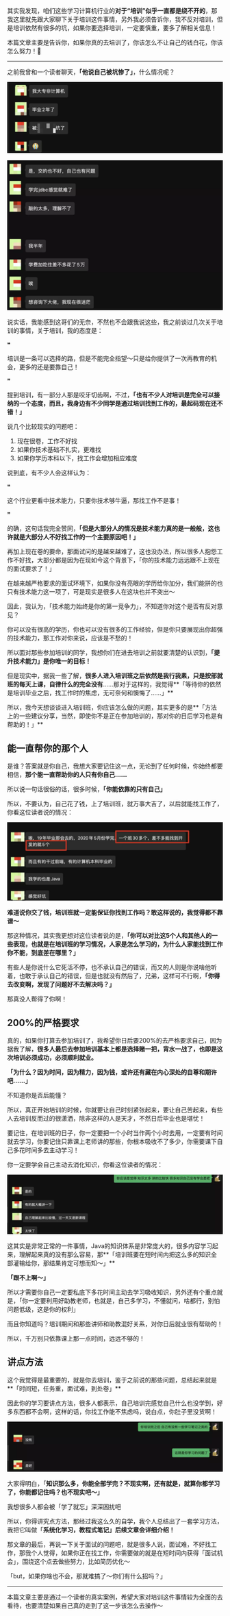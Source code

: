 其实我发现，咱们这些学习计算机行业的**对于“培训”似乎一直都是绕不开的**，那我这里就先跟大家聊下关于培训这件事情，另外我必须告诉你，我不反对培训，但是培训依然有很多的坑，如果你要选择培训，一定要慎重，要多了解相关信息！



本篇文章主要是告诉你，如果你真的去培训了，你该怎么不让自己的钱白花，你该怎么努力！💪



------

之前我曾和一个读者聊天，**「他说自己被坑惨了」**，什么情况呢？



![img](../img/1631697871325-30e10cc4-fb3b-471b-8e11-116689197b1a.png)

![img](../img/1631697882601-0fafa796-2324-4f7c-8a99-941e76713c64.png)

说实话，我能感到这哥们的无奈，不然也不会跟我说这些，我之前谈过几次关于培训的事情，关于培训，我的态度是：



❝

培训是一条可以选择的路，但是不能完全指望～只是给你提供了一次再教育的机会，更多的还是要靠自己！

❞

提到培训，有一部分人那是咬牙切齿啊，不过，**「也有不少人对培训是完全可以接纳的一个态度，而且，我身边有不少同学是通过培训找到工作的，最起码现在还不错！」**



说几个比较现实的问题吧：



1. 现在很卷，工作不好找
2. 如果你技术基础不扎实，更难找
3. 如果你学历本科以下，找工作会增加相应难度



说到底，有不少人会这样认为：



❝

这个行业更看中技术能力，只要你技术够牛逼，那找工作不是事！

❞

的确，这句话我完全赞同，**「但是大部分人的情况是技术能力真的是一般般，这也许就是大部分人不好找工作的一个主要原因吧！」**



再加上现在卷的要命，那面试问的是越来越难了，这也没办法，所以很多人抱怨工作不好找，大部分都是因为在现如今这个背景下，「你的技术能力远远跟不上现在的面试要求了！」



在越来越严格要求的面试环境下，如果你没有亮眼的学历给你加分，我们能拼的也只有技术能力这一项了，可是现实是很多人在这块也并不突出～



因此，我认为，「技术能力始终是你的第一竞争力」，不知道你对这个是否有反对意见？



你可以没有很高的学历，你也可以没有很多的工作经验，但是你只要展现出你超强的技术能力，那工作对你来说，应该是不愁的！



所以面对那些参加培训的同学，我想你们在进去培训之前就要清楚的认识到，**「提升技术能力」是你唯一的目标！**



但是现实中，据我一些了解，**很多人进入培训班之后依然是我行我素，只是按部就班的每天上课，自律什么的完全没有**……那对于这样的，我觉得**「等待你的依然是培训毕业之后，找工作时的焦虑，无可奈何和懊悔了……」**



所以，我今天想谈谈进入培训班，你应该怎么做的问题，其实更多的是**「方法上的一些建议分享，当然，即使你不是正在参加培训的，那对你的日后学习也是有帮助的！」**



## 能一直帮你的那个人



是谁？答案就是你自己，我想大家要记住这一点，无论到了任何时候，你始终都要相信，**那个能一直帮助你的人只有你自己……**



所以说一句话很俗的话，很多时候，**「你能依靠的只有自己」**



所以，不要认为，自己花了钱，上了培训班，就万事大吉了，以后就能找工作了，你看这位读者说的情况：

![img](../img/1631698000267-4b84d568-a7fc-4fcb-8858-aee2a73eb77a.png)



**难道说你交了钱，培训班就一定能保证你找到工作吗？敢这样说的，我觉得都不靠谱～**



那这种情况，其实我更想对这位读者说的是，**「你可以对比这5个人和其他人的一些表现，也就是在培训班的学习情况，人家是怎么学习的，为什么人家能找到工作你不能，到底差在哪里？」**



有些人是你说什么它死活不停，也不承认自己的错误，而又的人则是你说啥他听着，也敢于承认自己的错误，但是也就没有然后了，兄弟，这样可不行啊，**「你得去改变啊，发现了问题好不去解决吗？」**



那真没人帮得了你啊！



## 200%的严格要求



真的，如果你打算去参加培训了，我希望你日后要200%的去严格要求自己，因为据我了解，**很多人最后去参加培训基本上都是选择赌一把，背水一战了，也即是这次培训必须成功，必须顺利就业。**



**「为什么？因为时间，因为精力，因为钱，或许还有藏在内心深处的自尊和期许吧……」**



不知道你是否后能懂？



所以，真正开始培训的时候，你就要让自己时刻紧张起来，要让自己苦起来，有些人去培训反而过的很潇洒，除非这样的人是天才，不然日后毕业也是堪忧！



要记住，在培训班的日子，你一定要把一个小时当作两个小时去用，一定要有时间就去学习，你要记住只靠课上老师讲的那些，你根本吸收不了多少，你需要课下自己多花时间多去主动学习！



你一定要学会自己主动去消化知识，你看这位读者的情况：

![img](../img/1631698072317-e3c852ac-3b24-4bd4-8e0e-28d0a3521487.png)

这其实是非常正常的一件事情，Java的知识体系是非常庞大的，很多内容学习起来，理解起来真的没有那么容易，那**「培训班要在短时间内把这么多的知识全部灌输给你，那结果肯定可想而知～」**



**「跟不上啊～」**



所以才需要你自己一定要私底下多花时间主动去学习吸收知识，另外还有个重点就是，「你一定要利用好助教老师，也就是，自己多学习，不懂就问，啥都行，别怕问题低级，这是你的权利」



而且你知道吗？培训期间和那些讲师和助教混好关系，对你日后就业很有帮助的！



所以，千万别只依靠课上那一点时间，远远不够的！



## 讲点方法



这个我觉得是最重要的，就是你去培训，鉴于之前说的那些问题，总结起来就是**「时间短，任务重，面试难，到处卷」**



因此你的学习要讲点方法，很多人都表示，自己培训完感觉自己什么也没学到，好多东西都不会啊，这样的话，你找工作能不焦虑吗，说白点，你肚子里没货啊！

![img](../img/1631698118718-e35a324d-1a15-4148-8c5d-4c43f97595bc.png)

大家得明白，「**知识那么多，你能全部学完？不现实啊，还有就是，就算你都学习了，你能都记住吗？也不现实吧～」**



我想很多人都会被「学了就忘」深深困扰吧



所以，你得讲究点方法，那经过我这么久的自学，我个人总结出了一套学习方法，我把它叫做「**系统化学习，教程式笔记」后续文章会详细介绍！**



那文章的最后，再说一下关于面试的问题吧，就是很多人说，面试难，不好找工作，那我个人觉得，如果你正在找工作，你需要做的就是在短时间内获得「面试机会」，围绕这个点去做些努力，比如简历优化～



「but，如果你啥也不会，那就难搞了～你们有什么招吗？」



------

本篇文章主要是通过一个读者的真实案例，希望大家对培训这件事情较为全面的去看待，也要清楚如果自己真的走到了这一步该怎么去操作～